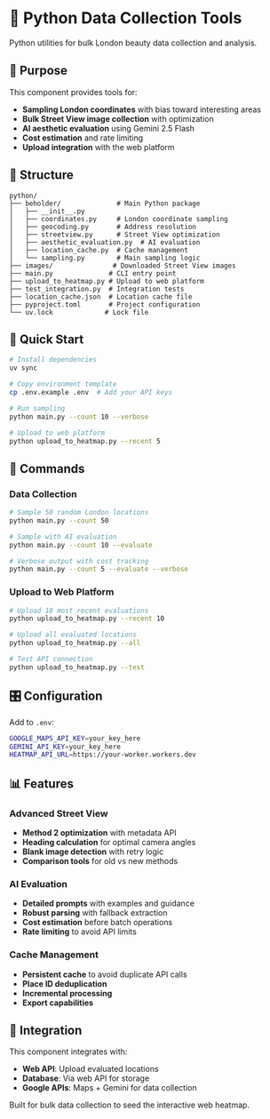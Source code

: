 # 🐍 Python Data Collection Tools

Python utilities for bulk London beauty data collection and analysis.

## 🎯 Purpose

This component provides tools for:
- **Sampling London coordinates** with bias toward interesting areas
- **Bulk Street View image collection** with optimization
- **AI aesthetic evaluation** using Gemini 2.5 Flash
- **Cost estimation** and rate limiting
- **Upload integration** with the web platform

## 📁 Structure

```
python/
├── beholder/              # Main Python package
│   ├── __init__.py
│   ├── coordinates.py     # London coordinate sampling
│   ├── geocoding.py       # Address resolution
│   ├── streetview.py      # Street View optimization
│   ├── aesthetic_evaluation.py  # AI evaluation
│   ├── location_cache.py  # Cache management
│   └── sampling.py        # Main sampling logic
├── images/               # Downloaded Street View images
├── main.py              # CLI entry point
├── upload_to_heatmap.py # Upload to web platform
├── test_integration.py  # Integration tests
├── location_cache.json  # Location cache file
├── pyproject.toml       # Project configuration
└── uv.lock             # Lock file
```

## 🚀 Quick Start

```bash
# Install dependencies
uv sync

# Copy environment template
cp .env.example .env  # Add your API keys

# Run sampling
python main.py --count 10 --verbose

# Upload to web platform
python upload_to_heatmap.py --recent 5
```

## 🔧 Commands

### Data Collection
```bash
# Sample 50 random London locations
python main.py --count 50

# Sample with AI evaluation
python main.py --count 10 --evaluate

# Verbose output with cost tracking
python main.py --count 5 --evaluate --verbose
```

### Upload to Web Platform
```bash
# Upload 10 most recent evaluations
python upload_to_heatmap.py --recent 10

# Upload all evaluated locations
python upload_to_heatmap.py --all

# Test API connection
python upload_to_heatmap.py --test
```

## 🎛️ Configuration

Add to `.env`:
```bash
GOOGLE_MAPS_API_KEY=your_key_here
GEMINI_API_KEY=your_key_here
HEATMAP_API_URL=https://your-worker.workers.dev
```

## 📊 Features

### Advanced Street View
- **Method 2 optimization** with metadata API
- **Heading calculation** for optimal camera angles
- **Blank image detection** with retry logic
- **Comparison tools** for old vs new methods

### AI Evaluation
- **Detailed prompts** with examples and guidance
- **Robust parsing** with fallback extraction
- **Cost estimation** before batch operations
- **Rate limiting** to avoid API limits

### Cache Management
- **Persistent cache** to avoid duplicate API calls
- **Place ID deduplication** 
- **Incremental processing** 
- **Export capabilities**

## 🔗 Integration

This component integrates with:
- **Web API**: Upload evaluated locations
- **Database**: Via web API for storage
- **Google APIs**: Maps + Gemini for data collection

Built for bulk data collection to seed the interactive web heatmap.
